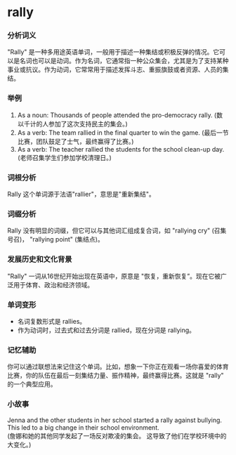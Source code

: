 # rally

### 分析词义

  

"Rally" 是一种多用途英语单词，一般用于描述一种集结或积极反弹的情况。它可以是名词也可以是动词。作为名词，它通常指一种公众集会，尤其是为了支持某种事业或抗议。作为动词，它常常用于描述发挥斗志、重振旗鼓或者资源、人员的集结。

  

### 举例

  

1.  As a noun: Thousands of people attended the pro-democracy rally. (数以千计的人参加了这次支持民主的集会。)
2.  As a verb: The team rallied in the final quarter to win the game. (最后一节比赛，团队鼓足了士气，最终赢得了比赛。)
3.  As a verb: The teacher rallied the students for the school clean-up day. (老师召集学生们参加学校清理日。)

  

### 词根分析

  

Rally 这个单词源于法语"rallier"，意思是"重新集结"。

  

### 词缀分析

  

Rally 没有明显的词缀，但它可以与其他词汇组成复合词，如 "rallying cry" (召集号召)， "rallying point" (集结点)。

  

### 发展历史和文化背景

  

"Rally" 一词从16世纪开始出现在英语中，原意是 "恢复，重新恢复”。现在它被广泛用于体育、政治和经济领域。

  

### 单词变形

  

*   名词复数形式是 rallies。
*   作为动词时，过去式和过去分词是 rallied，现在分词是 rallying。

  

### 记忆辅助

  

你可以通过联想法来记住这个单词。比如，想象一下你正在观看一场你喜爱的体育比赛，你的队伍在最后一刻集结力量、振作精神，最终赢得比赛。这就是 "rally" 的一个典型应用。

  

### 小故事

  

Jenna and the other students in her school started a rally against bullying. This led to a big change in their school environment.  
(詹娜和她的其他同学发起了一场反对欺凌的集会。 这导致了他们在学校环境中的大变化。)
